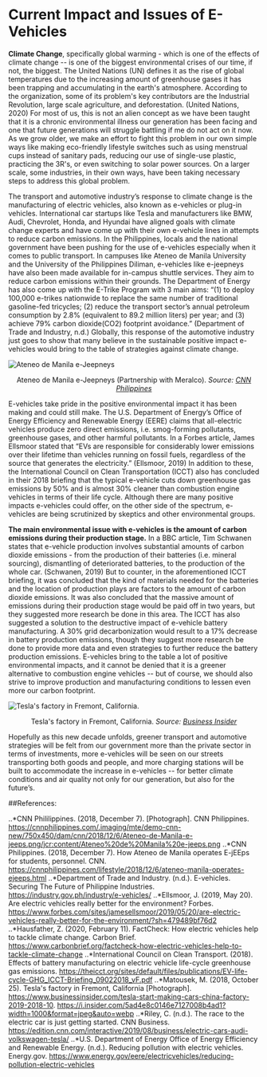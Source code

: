 # Current Impact and Issues of E-Vehicles
**Climate Change**, specifically global warming - which is one of the effects of climate change -- is one of the biggest environmental crises of our time, if not, the biggest. The United Nations (UN) defines it as the rise of global temperatures due to the increasing amount of greenhouse gases it has been trapping and accumulating in the earth's atmosphere. According to the organization, some of its problem's key contributors are the Industrial Revolution, large scale agriculture, and deforestation. (United Nations, 2020) For most of us, this is not an alien concept as we have been taught that it is a chronic environmental illness our generation has been facing and one that future generations will struggle battling if me do not act on it now. As we grow older, we make an effort to fight this problem in our own simple ways like making eco-friendly lifestyle switches such as using menstrual cups instead of sanitary pads, reducing our use of single-use plastic, practicing the 3R's, or even switching to solar power sources. On a larger scale, some industries, in their own ways, have been taking necessary steps to address this global problem. 

The transport and automotive industry’s response to climate change is the manufacturing of electric vehicles, also known as e-vehicles or plug-in vehicles. International car startups like Tesla and manufacturers like BMW, Audi, Chevrolet, Honda, and Hyundai have aligned goals with climate change experts and have come up with their own e-vehicle lines in attempts to reduce carbon emissions. In the Philippines, locals and the national government have been pushing for the use of e-vehicles especially when it comes to public transport. In campuses like Ateneo de Manila University and the University of the Philippines Diliman, e-vehicles like e-jeepneys have also been made available for in-campus shuttle services. They aim to reduce carbon emissions within their grounds. The Department of Energy has also come up with the E-Trike Program with 3 main aims: “(1) to deploy 100,000 e-trikes nationwide to replace the same number of traditional gasoline-fed tricycles; (2) reduce the transport sector’s annual petroleum consumption by 2.8% (equivalent to 89.2 million liters) per year; and (3) achieve 79% carbon dioxide(CO2) footprint avoidance.” (Department of Trade and Industry, n.d.) Globally, this response of the automotive industry just goes to show that many believe in the sustainable positive impact e-vehicles would bring to the table of strategies against climate change. 

![Ateneo de Manila e-Jeepneys](https://cnnphilippines.com/.imaging/mte/demo-cnn-new/750x450/dam/cnn/2018/12/6/Ateneo-de-Manila-e-jeeps.png/jcr:content/Ateneo%20de%20Manila%20e-jeeps.png")
<p align="center">Ateneo de Manila e-Jeepneys (Partnership with Meralco). <em>Source: <a href="https://cnnphilippines.com/lifestyle/2018/12/6/ateneo-manila-operates-ejeeps.html">CNN Philippines</a></em></p>

E-vehicles take pride in the positive environmental impact it has been making and could still make. The U.S. Department of Energy’s Office of Energy Efficiency and Renewable Energy (EERE) claims that all-electric vehicles produce zero direct emissions, i.e. smog-forming pollutants, greenhouse gases, and other harmful pollutants. In a Forbes article, James Ellsmoor stated that “EVs are responsible for considerably lower emissions over their lifetime than vehicles running on fossil fuels, regardless of the source that generates the electricity.” (Ellsmoor, 2019) In addition to these, the International Council on Clean Transportation (ICCT) also has concluded in their 2018 briefing that the typical e-vehicle cuts down greenhouse gas emissions by 50% and is almost 30% cleaner than combustion engine vehicles in terms of their life cycle. Although there are many positive impacts e-vehicles could offer, on the other side of the spectrum, e-vehicles are being scrutinized by skeptics and other environmental groups.

**The main environmental issue with e-vehicles is the amount of carbon emissions during their production stage.** In a BBC article, Tim Schwanen states that e-vehicle production involves substantial amounts of carbon dioxide emissions - from the production of their batteries (i.e. mineral sourcing), dismantling of deteriorated batteries, to the production of the whole car. (Schwanen, 2019) But to counter, in the aforementioned ICCT briefing, it was concluded that the kind of materials needed for the batteries and the location of production plays are factors to the amount of carbon dioxide emissions. It was also concluded that the massive amount of emissions during their production stage would be paid off in two years, but they suggested more research be done in this area. The ICCT has also suggested a solution to the destructive impact of e-vehicle battery manufacturing. A 30% grid decarbonization would result to a 17% decrease in battery production emissions, though they suggest more research be done to provide more data and even strategies to further reduce the battery production emissions. E-vehicles bring to the table a lot of positive environmental impacts, and it cannot be denied that it is a greener alternative to combustion engine vehicles -- but of course, we should also strive to improve production and manufacturing conditions to lessen even more our carbon footprint. 

![Tesla's factory in Fremont, California.](https://i.insider.com/5ad4e8c0146e7127008b4ad1?width=1100&format=jpeg&auto=webp")
<p align="center">Tesla's factory in Fremont, California. <em>Source: <a href="https://www.google.com/url?sa=i&url=https%3A%2F%2Fwww.businessinsider.com%2Ftesla-start-making-cars-china-factory-2019-2018-10&psig=AOvVaw20mnFR-XZy9rk8UDeJ3Sew&ust=1608405730827000&source=images&cd=vfe&ved=0CA0QjhxqFwoTCIDgveKh2O0CFQAAAAAdAAAAABAI">Business Insider</a></em></p>

Hopefully as this new decade unfolds, greener transport and automotive strategies will be felt from our government more than the private sector in terms of investments, more e-vehicles will be seen on our streets transporting both goods and people, and more charging stations will be built to accommodate the increase in e-vehicles -- for better climate conditions and air quality not only for our generation, but also for the future’s.


##References:

..*CNN Phililippines. (2018, December 7). [Photograph]. CNN Philippines. https://cnnphilippines.com/.imaging/mte/demo-cnn-new/750x450/dam/cnn/2018/12/6/Ateneo-de-Manila-e-jeeps.png/jcr:content/Ateneo%20de%20Manila%20e-jeeps.png
..*CNN Philippines. (2018, December 7). How Ateneo de Manila operates E-jEEps for students, personnel. CNN. https://cnnphilippines.com/lifestyle/2018/12/6/ateneo-manila-operates-ejeeps.html
..*Department of Trade and Industry. (n.d.). E-vehicles. Securing The Future of Philippine Industries. https://industry.gov.ph/industry/e-vehicles/
..*Ellsmoor, J. (2019, May 20). Are electric vehicles really better for the environment? Forbes. https://www.forbes.com/sites/jamesellsmoor/2019/05/20/are-electric-vehicles-really-better-for-the-environment/?sh=479489bf76d2
..*Hausfather, Z. (2020, February 11). FactCheck: How electric vehicles help to tackle climate change. Carbon Brief. https://www.carbonbrief.org/factcheck-how-electric-vehicles-help-to-tackle-climate-change
..*International Council on Clean Transport. (2018). Effects of battery manufacturing on electric vehicle life-cycle greenhouse gas emissions. https://theicct.org/sites/default/files/publications/EV-life-cycle-GHG_ICCT-Briefing_09022018_vF.pdf
..*Matousek, M. (2018, October 25). Tesla's factory in Fremont, California [Photograph]. https://www.businessinsider.com/tesla-start-making-cars-china-factory-2019-2018-10. https://i.insider.com/5ad4e8c0146e7127008b4ad1?width=1000&format=jpeg&auto=webp
..*Riley, C. (n.d.). The race to the electric car is just getting started. CNN Business. https://edition.cnn.com/interactive/2019/08/business/electric-cars-audi-volkswagen-tesla/
..*U.S. Department of Energy Office of Energy Efficiency and Renewable Energy. (n.d.). Reducing pollution with electric vehicles. Energy.gov. https://www.energy.gov/eere/electricvehicles/reducing-pollution-electric-vehicles
